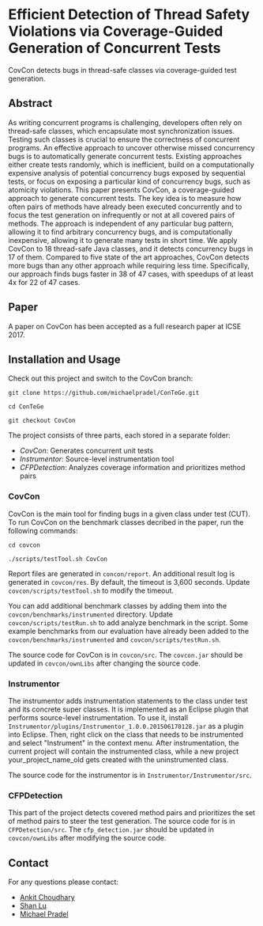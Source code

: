# Efficient Detection of Thread Safety Violations via Coverage-Guided Generation of Concurrent Tests

CovCon detects bugs in thread-safe classes via coverage-guided test generation.

## Abstract

As writing concurrent programs is challenging, developers often rely on thread-safe classes, which encapsulate most synchronization issues. Testing such classes is crucial to ensure the correctness of concurrent programs. An effective approach to uncover otherwise missed concurrency bugs is to automatically generate concurrent tests. Existing approaches either create tests randomly, which is inefficient, build on a computationally expensive analysis of potential concurrency bugs exposed by sequential tests, or focus on exposing a particular kind of concurrency bugs, such as atomicity violations. This paper presents CovCon, a coverage-guided approach to generate concurrent tests. The key idea is to measure how often pairs of methods have already been executed concurrently and to focus the test generation on infrequently or not at all covered pairs of methods. The approach is independent of any particular bug pattern, allowing it to find arbitrary concurrency bugs, and is computationally inexpensive, allowing it to generate many tests in short time. We apply CovCon to 18 thread-safe Java classes, and it detects concurrency bugs in 17 of them. Compared to five state of the art approaches, CovCon detects more bugs than any other approach while requiring less time. Specifically, our approach finds bugs faster in 38 of 47 cases, with speedups of at least 4x for 22 of 47 cases.

## Paper

A paper on CovCon has been accepted as a full research paper at ICSE 2017.

## Installation and Usage

Check out this project and switch to the CovCon branch:

`git clone https://github.com/michaelpradel/ConTeGe.git`

`cd ConTeGe`

`git checkout CovCon`

The project consists of three parts, each stored in a separate folder:
  * *CovCon*: Generates concurrent unit tests
  * *Instrumentor*: Source-level instrumentation tool
  * *CFPDetection*: Analyzes coverage information and prioritizes method pairs

### CovCon

CovCon is the main tool for finding bugs in a given class under test (CUT). To run CovCon on the benchmark classes decribed in the paper, run the following commands:

`cd covcon`

`./scripts/testTool.sh CovCon`

Report files are generated in `concon/report`. An additional result log is generated in `covcon/res`. By default, the timeout is 3,600 seconds. Update `covcon/scripts/testTool.sh` to modify the timeout.

You can add additional benchmark classes by adding them into the `covcon/benchmarks/instrumented` directory. Update `covcon/scripts/testRun.sh` to add analyze benchmark in the script. Some example benchmarks from our evaluation have already been added to the `covcon/benchmarks/instrumented` and `covcon/scripts/testRun.sh`.

The source code for CovCon is in `covcon/src`. The `covcon.jar` should be updated in `covcon/ownLibs` after changing the source code.

### Instrumentor 

The instrumentor adds instrumentation statements to the class under test and its concrete super classes. It is implemented as an Eclipse plugin that performs source-level instrumentation. To use it, install `Instrumentor/plugins/Instrumentor_1.0.0.201506170128.jar` as a plugin into Eclipse. Then, right click on the class that needs to be instrumented and select "Instrument" in the context menu. After instrumentation, the current project will contain the instrumented class, while a new project your_project_name_old gets created with the uninstrumented class.

The source code for the instrumentor is in `Instrumentor/Instrumentor/src`.

### CFPDetection

This part of the project detects covered method pairs and prioritizes the set of method pairs to steer the test generation. The source code for is in `CFPDetection/src`.  The `cfp_detection.jar` should be updated in `covcon/ownLibs` after modifying the source code. 
	
## Contact

For any questions please contact:

* [Ankit Choudhary](c.ankit@outlook.com) 
* [Shan Lu](http://people.cs.uchicago.edu/~shanlu/)
* [Michael Pradel](http://mp.binaervarianz.de/)
